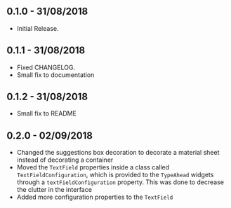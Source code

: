 ## 0.1.0 - 31/08/2018

* Initial Release.

## 0.1.1 - 31/08/2018

* Fixed CHANGELOG.
* Small fix to documentation

## 0.1.2 - 31/08/2018

* Small fix to README

## 0.2.0 - 02/09/2018

* Changed the suggestions box decoration
to decorate a material sheet instead of 
decorating a container
* Moved the `TextField` properties inside a class
called `TextFieldConfiguration`, which is provided
to the `TypeAhead` widgets through a 
`textFieldConfiguration` property. This was done to 
decrease the clutter in the interface
* Added more configuration properties to the 
`TextField`